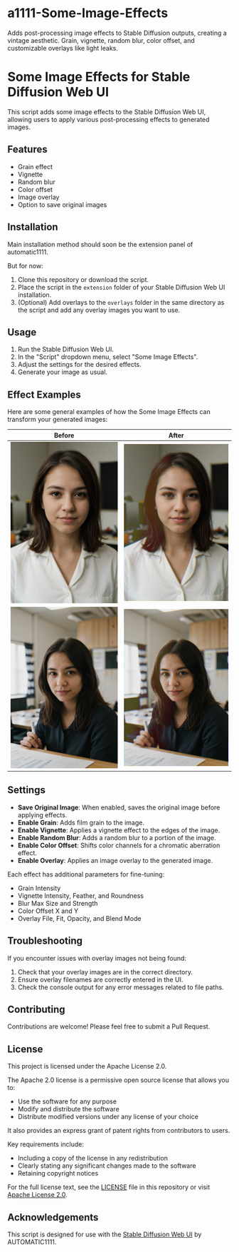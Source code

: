 # a1111-Some-Image-Effects
Adds post-processing image effects to Stable Diffusion outputs, creating a vintage aesthetic. Grain, vignette, random blur, color offset, and customizable overlays like light leaks.

# Some Image Effects for Stable Diffusion Web UI

This script adds some image effects to the Stable Diffusion Web UI, allowing users to apply various post-processing effects to generated images.

## Features

- Grain effect
- Vignette
- Random blur
- Color offset
- Image overlay
- Option to save original images

## Installation
Main installation method should soon be the extension panel of automatic1111.

But for now:
1. Clone this repository or download the script.
2. Place the script in the `extension` folder of your Stable Diffusion Web UI installation.
3. (Optional) Add overlays to the `overlays` folder in the same directory as the script and add any overlay images you want to use.

## Usage

1. Run the Stable Diffusion Web UI.
2. In the "Script" dropdown menu, select "Some Image Effects".
3. Adjust the settings for the desired effects.
4. Generate your image as usual.

## Effect Examples

Here are some general examples of how the Some Image Effects can transform your generated images:

Before | After
-------|------
![Alt text](example/image3.png) | ![Alt text](example/image4.png)
![Alt text](example/image5.png) | ![Alt text](example/image6.png)

## Settings

- **Save Original Image**: When enabled, saves the original image before applying effects.
- **Enable Grain**: Adds film grain to the image.
- **Enable Vignette**: Applies a vignette effect to the edges of the image.
- **Enable Random Blur**: Adds a random blur to a portion of the image.
- **Enable Color Offset**: Shifts color channels for a chromatic aberration effect.
- **Enable Overlay**: Applies an image overlay to the generated image.

Each effect has additional parameters for fine-tuning:

- Grain Intensity
- Vignette Intensity, Feather, and Roundness
- Blur Max Size and Strength
- Color Offset X and Y
- Overlay File, Fit, Opacity, and Blend Mode

## Troubleshooting

If you encounter issues with overlay images not being found:

1. Check that your overlay images are in the correct directory.
2. Ensure overlay filenames are correctly entered in the UI.
3. Check the console output for any error messages related to file paths.

## Contributing

Contributions are welcome! Please feel free to submit a Pull Request.

## License

This project is licensed under the Apache License 2.0.

The Apache 2.0 license is a permissive open source license that allows you to:

- Use the software for any purpose
- Modify and distribute the software
- Distribute modified versions under any license of your choice

It also provides an express grant of patent rights from contributors to users.

Key requirements include:

- Including a copy of the license in any redistribution
- Clearly stating any significant changes made to the software
- Retaining copyright notices

For the full license text, see the [LICENSE](LICENSE) file in this repository or visit [Apache License 2.0](https://www.apache.org/licenses/LICENSE-2.0).

## Acknowledgements

This script is designed for use with the [Stable Diffusion Web UI](https://github.com/AUTOMATIC1111/stable-diffusion-webui) by AUTOMATIC1111.
